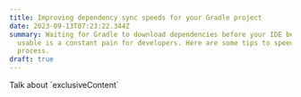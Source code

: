 ```yaml
---
title: Improving dependency sync speeds for your Gradle project
date: 2023-09-13T07:23:22.344Z
summary: Waiting for Gradle to download dependencies before your IDE becomes
  usable is a constant pain for developers. Here are some tips to speed up that
  process.
draft: true
---
```

Talk about \`exclusiveContent\`